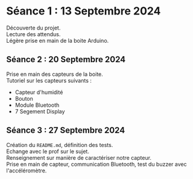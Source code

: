 # Séance 1 : 13 Septembre 2024

Découverte du projet. \
Lecture des attendus.\
Légère prise en main de la boite Arduino.


## Séance 2 : 20 Septembre 2024

Prise en main des capteurs de la boite.\
Tutoriel sur les capteurs suivants : 
- Capteur d'humidité
- Bouton
- Module Bluetooth
- 7 Segement Display

## Séance 3 : 27 Septembre 2024

Création du ```README.md```, définition des tests.\
Echange avec le prof sur le sujet.\
Renseignement sur manière de caractériser notre capteur.\
Prise en main de capteur, communication Bluetooth, test du buzzer avec l'accéléromètre.
